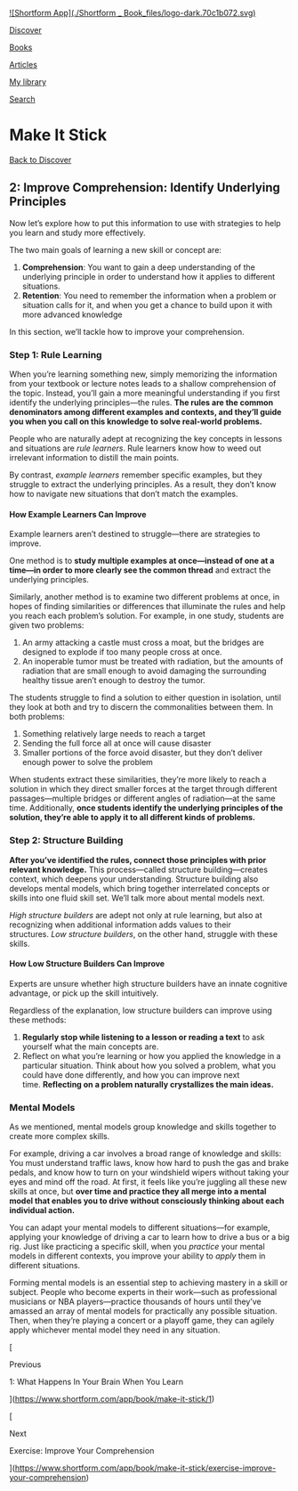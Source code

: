 [![Shortform App](./Shortform _ Book_files/logo-dark.70c1b072.svg)](https://www.shortform.com/app)

[Discover](https://www.shortform.com/app)

[Books](https://www.shortform.com/app/books)

[Articles](https://www.shortform.com/app/articles)

[My library](https://www.shortform.com/app/library)

[Search](https://www.shortform.com/app/search)

# Make It Stick

[Back to Discover](https://www.shortform.com/app)

## 2: Improve Comprehension: Identify Underlying Principles

Now let’s explore how to put this information to use with strategies to help you learn and study more effectively.

The two main goals of learning a new skill or concept are:

1. **Comprehension**: You want to gain a deep understanding of the underlying principle in order to understand how it applies to different situations.
2. **Retention**: You need to remember the information when a problem or situation calls for it, and when you get a chance to build upon it with more advanced knowledge

In this section, we’ll tackle how to improve your comprehension.

### Step 1: Rule Learning

When you’re learning something new, simply memorizing the information from your textbook or lecture notes leads to a shallow comprehension of the topic. Instead, you’ll gain a more meaningful understanding if you first identify the underlying principles—the rules. **The rules are the common denominators among different examples and contexts, and they’ll guide you when you call on this knowledge to solve real-world problems.**

People who are naturally adept at recognizing the key concepts in lessons and situations are _rule learners_. Rule learners know how to weed out irrelevant information to distill the main points.

By contrast, _example learners_ remember specific examples, but they struggle to extract the underlying principles. As a result, they don’t know how to navigate new situations that don’t match the examples.

#### How Example Learners Can Improve

Example learners aren’t destined to struggle—there are strategies to improve.

One method is to **study multiple examples at once—instead of one at a time—in order to more clearly see the common thread** and extract the underlying principles.

Similarly, another method is to examine two different problems at once, in hopes of finding similarities or differences that illuminate the rules and help you reach each problem’s solution. For example, in one study, students are given two problems:

1. An army attacking a castle must cross a moat, but the bridges are designed to explode if too many people cross at once.
2. An inoperable tumor must be treated with radiation, but the amounts of radiation that are small enough to avoid damaging the surrounding healthy tissue aren’t enough to destroy the tumor.

The students struggle to find a solution to either question in isolation, until they look at both and try to discern the commonalities between them. In both problems:

1. Something relatively large needs to reach a target
2. Sending the full force all at once will cause disaster
3. Smaller portions of the force avoid disaster, but they don’t deliver enough power to solve the problem

When students extract these similarities, they’re more likely to reach a solution in which they direct smaller forces at the target through different passages—multiple bridges or different angles of radiation—at the same time. Additionally, **once students identify the underlying principles of the solution, they’re able to apply it to all different kinds of problems.**

### Step 2: Structure Building

**After you’ve identified the rules, connect those principles with prior relevant knowledge.** This process—called structure building—creates context, which deepens your understanding. Structure building also develops mental models, which bring together interrelated concepts or skills into one fluid skill set. We’ll talk more about mental models next.

_High structure builders_ are adept not only at rule learning, but also at recognizing when additional information adds values to their structures. _Low structure builders_, on the other hand, struggle with these skills.

#### How Low Structure Builders Can Improve

Experts are unsure whether high structure builders have an innate cognitive advantage, or pick up the skill intuitively.

Regardless of the explanation, low structure builders can improve using these methods:

1. **Regularly stop while listening to a lesson or reading a text** to ask yourself what the main concepts are.
2. Reflect on what you’re learning or how you applied the knowledge in a particular situation. Think about how you solved a problem, what you could have done differently, and how you can improve next time. **Reflecting on a problem naturally crystallizes the main ideas.**

### Mental Models

As we mentioned, mental models group knowledge and skills together to create more complex skills.

For example, driving a car involves a broad range of knowledge and skills: You must understand traffic laws, know how hard to push the gas and brake pedals, and know how to turn on your windshield wipers without taking your eyes and mind off the road. At first, it feels like you’re juggling all these new skills at once, but **over time and practice they all merge into a mental model that enables you to drive without consciously thinking about each individual action.**

You can adapt your mental models to different situations—for example, applying your knowledge of driving a car to learn how to drive a bus or a big rig. Just like practicing a specific skill, when you _practice_ your mental models in different contexts, you improve your ability to _apply_ them in different situations.

Forming mental models is an essential step to achieving mastery in a skill or subject. People who become experts in their work—such as professional musicians or NBA players—practice thousands of hours until they’ve amassed an array of mental models for practically any possible situation. Then, when they’re playing a concert or a playoff game, they can agilely apply whichever mental model they need in any situation.

[

Previous

1: What Happens In Your Brain When You Learn

](https://www.shortform.com/app/book/make-it-stick/1)

[

Next

Exercise: Improve Your Comprehension

](https://www.shortform.com/app/book/make-it-stick/exercise-improve-your-comprehension)